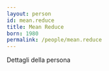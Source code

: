```yaml
---
layout: person
id: mean.reduce
title: Mean Reduce
born: 1980
permalink: /people/mean.reduce
---
```


Dettagli della persona 